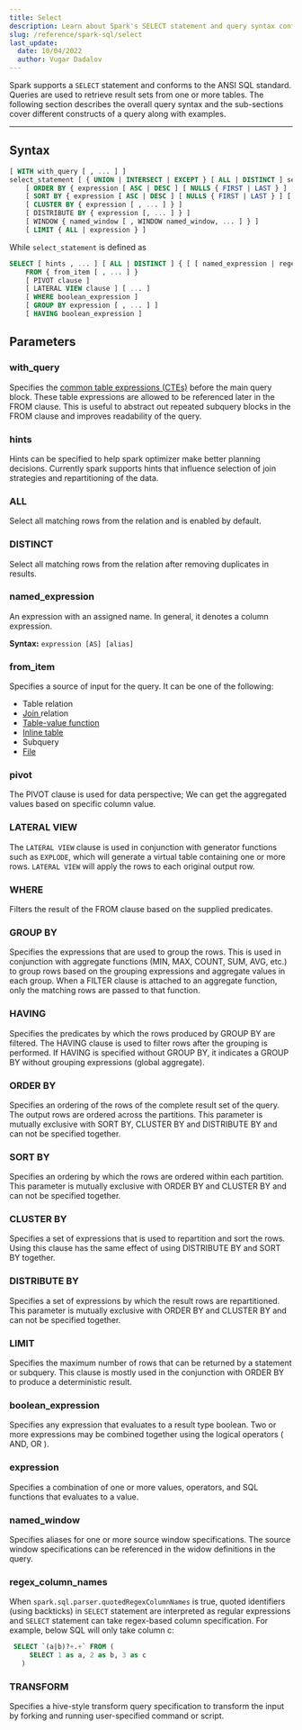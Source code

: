 ```yaml
---
title: Select
description: Learn about Spark's SELECT statement and query syntax conforming to ANSI SQL standards. Retrieve result sets from multiple tables using different constructs and examples.
slug: /reference/spark-sql/select
last_update:
  date: 10/04/2022
  author: Vugar Dadalov
---
```


Spark supports a `SELECT` statement and conforms to the ANSI SQL standard. Queries are used to retrieve result sets from one or more tables. The following section describes the overall query syntax and the sub-sections cover different constructs of a query along with examples.

---

## Syntax

```sql
[ WITH with_query [ , ... ] ]
select_statement [ { UNION | INTERSECT | EXCEPT } [ ALL | DISTINCT ] select_statement, ... ]
    [ ORDER BY { expression [ ASC | DESC ] [ NULLS { FIRST | LAST } ] [ , ... ] } ]
    [ SORT BY { expression [ ASC | DESC ] [ NULLS { FIRST | LAST } ] [ , ... ] } ]
    [ CLUSTER BY { expression [ , ... ] } ]
    [ DISTRIBUTE BY { expression [, ... ] } ]
    [ WINDOW { named_window [ , WINDOW named_window, ... ] } ]
    [ LIMIT { ALL | expression } ]
```

While `select_statement` is defined as

```sql
SELECT [ hints , ... ] [ ALL | DISTINCT ] { [ [ named_expression | regex_column_names ] [ , ... ] | TRANSFORM (...) ] }
    FROM { from_item [ , ... ] }
    [ PIVOT clause ]
    [ LATERAL VIEW clause ] [ ... ]
    [ WHERE boolean_expression ]
    [ GROUP BY expression [ , ... ] ]
    [ HAVING boolean_expression ]
```

## Parameters

### with_query

Specifies the <a href="https://spark.apache.org/docs/latest/sql-ref-syntax-qry-select-cte.html">common table expressions (CTEs)</a> before the main query block. These table expressions are allowed to be referenced later in the FROM clause. This is useful to abstract out repeated subquery blocks in the FROM clause and improves readability of the query.

### hints

Hints can be specified to help spark optimizer make better planning decisions. Currently spark supports hints that influence selection of join strategies and repartitioning of the data.

### ALL

Select all matching rows from the relation and is enabled by default.

### DISTINCT

Select all matching rows from the relation after removing duplicates in results.

### named_expression

An expression with an assigned name. In general, it denotes a column expression.

**Syntax:** `expression [AS] [alias]`

### from_item

Specifies a source of input for the query. It can be one of the following:

- Table relation
- <a href="./join">Join </a> relation
- <a href="./table-valued-functions-tvf">Table-value function</a>
- <a href="./inline-table">Inline table</a>
- Subquery
- <a href="./file">File </a>

### pivot

The PIVOT clause is used for data perspective; We can get the aggregated values based on specific column value.

### LATERAL VIEW

The `LATERAL VIEW` clause is used in conjunction with generator functions such as `EXPLODE`, which will generate a virtual table containing one or more rows. `LATERAL VIEW` will apply the rows to each original output row.

### WHERE

Filters the result of the FROM clause based on the supplied predicates.

### GROUP BY

Specifies the expressions that are used to group the rows. This is used in conjunction with aggregate functions (MIN, MAX, COUNT, SUM, AVG, etc.) to group rows based on the grouping expressions and aggregate values in each group. When a FILTER clause is attached to an aggregate function, only the matching rows are passed to that function.

### HAVING

Specifies the predicates by which the rows produced by GROUP BY are filtered. The HAVING clause is used to filter rows after the grouping is performed. If HAVING is specified without GROUP BY, it indicates a GROUP BY without grouping expressions (global aggregate).

### ORDER BY

Specifies an ordering of the rows of the complete result set of the query. The output rows are ordered across the partitions. This parameter is mutually exclusive with SORT BY, CLUSTER BY and DISTRIBUTE BY and can not be specified together.

### SORT BY

Specifies an ordering by which the rows are ordered within each partition. This parameter is mutually exclusive with ORDER BY and CLUSTER BY and can not be specified together.

### CLUSTER BY

Specifies a set of expressions that is used to repartition and sort the rows. Using this clause has the same effect of using DISTRIBUTE BY and SORT BY together.

### DISTRIBUTE BY

Specifies a set of expressions by which the result rows are repartitioned. This parameter is mutually exclusive with ORDER BY and CLUSTER BY and can not be specified together.

### LIMIT

Specifies the maximum number of rows that can be returned by a statement or subquery. This clause is mostly used in the conjunction with ORDER BY to produce a deterministic result.

### boolean_expression

Specifies any expression that evaluates to a result type boolean. Two or more expressions may be combined together using the logical operators ( AND, OR ).

### expression

Specifies a combination of one or more values, operators, and SQL functions that evaluates to a value.

### named_window

Specifies aliases for one or more source window specifications. The source window specifications can be referenced in the widow definitions in the query.

### regex_column_names

When `spark.sql.parser.quotedRegexColumnNames` is true, quoted identifiers (using backticks) in `SELECT` statement are interpreted as regular expressions and `SELECT` statement can take regex-based column specification. For example, below SQL will only take column c:

```sql
 SELECT `(a|b)?+.+` FROM (
     SELECT 1 as a, 2 as b, 3 as c
   )
```

### TRANSFORM

Specifies a hive-style transform query specification to transform the input by forking and running user-specified command or script.
